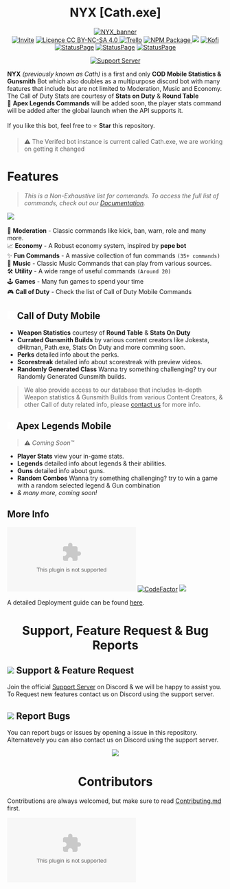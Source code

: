 <h1 align="center"> NYX [Cath.exe] </h1> 
<!-- header -->
<p align="center">
    <a href="https://rebrand.ly/cathSupport" target="_blank"><img alt="NYX_banner" src = "https://media.discordapp.net/attachments/896078559293104128/896091759157858394/nyx_banner_3d.png?width=1341&height=447"></a>
    <br>
    <a href="https://discord.com/oauth2/authorize?client_id=1071021943484055563&permissions=4231314550&scope=bot%20applications.commands" target="_blank"><img alt='Invite' src="https://img.shields.io/badge/-Invite-5865f2?logo=discord&logoColor=white&style=for-the-badge"></a>
    <a href= "https://creativecommons.org/licenses/by-nc-sa/4.0/" target="_blank"><img alt='Licence CC BY-NC-SA 4.0' src ="https://mirrors.creativecommons.org/presskit/buttons/88x31/svg/by-nc-sa.svg" width="82">
    <a href="https://trello.com/b/dIgR0QNm" target="_blank"><img alt='Trello' src="https://img.shields.io/badge/Trello-5865F2?style=for-the-badge&logo=trello&logoColor=white"></a>
    <a href="https://github.com/night0721/cath"><img alt = 'NPM Package' src="https://img.shields.io/badge/npm-CB3837?style=for-the-badge&logo=npm&logoColor=white">
    <a href="https://thunder75.gitbook.io/cath-bot" target="_blank"><img src="https://img.shields.io/static/v1?label=Docs&message=available&color=5865F2&logo=gitbook&logoColor=white&style=for-the-badge&scale=1.4"></a>
    <a href="https://ko-fi.com/I2I35XISJ" target="_blank"><img alt='Kofi' src="https://img.shields.io/static/v1?label=Support%20Us&message=KO.FI&color=ff5e5b&logo=kofi&logoColor=white&style=for-the-badge&scale=1.4"></a> <br>
    <a href="https://nyx-bot.statuspage.io/"target="_blank"><img alt='StatusPage' src="https://img.shields.io/static/v1?&label=NYX&message=Online&color=00DA83&logo=statuspage&logoColor=white&style=for-the-badge&scale=1.4"></a>
    <a href="https://nyx-bot.statuspage.io/" target="_blank"><img alt='StatusPage' src="https://img.shields.io/static/v1?&label=NYX%202&message=Online&color=00DA83&logo=statuspage&logoColor=white&style=for-the-badge&scale=1.4"></a>
    <a href="https://nyx-bot.statuspage.io/" target="_blank"><img alt='StatusPage' src="https://img.shields.io/static/v1?&label=API&message=Online&color=00DA83&logo=statuspage&logoColor=white&style=for-the-badge&scale=1.4"></a>
</p>

<p align = "center">
    <a href="https://rebrand.ly/cathSupport"><img src="https://discordapp.com/api/guilds/718762019586572341/widget.png?style=banner2" alt="Support Server" /></a>
</p>

<!-- description -->

**NYX** _(previously known as Cath)_ is a first and only **COD Mobile Statistics & Gunsmith** Bot which also doubles as a multipurpose discord bot with many features that include but are not limited to Moderation, Music and Economy. <br>
The Call of Duty Stats are courtesy of **Stats on Duty** & **Round Table**<br>
🔺 **Apex Legends Commands** will be added soon, the player stats command will be added after the global launch when the API supports it.
<br><br>
If you like this bot, feel free to :star: **Star** this repository.<br>

> ⚠ The Verifed bot instance is current called Cath.exe, we are working on getting it changed
> <br>

# Features

> _This is a Non-Exhaustive list for commands. To access the full list of commands, check out our [Documentation](https://thunder75.gitbook.io/cath-bot/core/commands)._

<a href="https://thunder75.gitbook.io/cath-bot/core/commands" ><img src="https://img.shields.io/static/v1?label=List %20OF&message=Commands&color=5865F2&logo=gitbook&logoColor=white&style=for-the-badge&scale=1.4"></a>

🚨 **Moderation** - Classic commands like kick, ban, warn, role and many more. <br>
📈 **Economy** - A Robust economy system, inspired by **pepe bot** <br>
✨ **Fun Commands** - A massive collection of fun commands `(35+ commands)` <br>
🎵 **Music** - Classic Music Commands that can play from various sources. <br>
🛠 **Utility** - A wide range of useful commands `(Around 20)` <br>
🕹 **Games** - Many fun games to spend your time <br>
🎮 **Call of Duty** - Check the list of Call of Duty Mobile Commands

## <img height="18px" src="../util/assets/images/cod_logo.svg"> **Call of Duty Mobile**

- **Weapon Statistics** courtesy of **Round Table** & **Stats On Duty**
- **Currated Gunsmith Builds** by various content creators like Jokesta, dHitman, Path.exe, Stats On Duty and more comming soon.
- **Perks** detailed info about the perks.
- **Scorestreak** detailed info about scorestreak with preview videos.
- **Randomly Generated Class** Wanna try something challenging? try our Randomly Generated Gunsmith builds.

> We also provide access to our database that includes In-depth Weapon statistics & Gunsmith Builds from various Content Creators, & other Call of duty related info, please [contact us](https://rebrand.ly/cathSupport) for more info.

## <img height="16px" src="../util/assets/images/apex/apex-legends-logo-white.svg"> **Apex Legends Mobile**

> ⚠ _Coming Soon™_

- **Player Stats** view your in-game stats. <!-- if they support mobile for the stats api -->
- **Legends** detailed info about legends & their abilities.
- **Guns** detailed info about guns.
- **Random Combos** Wanna try something challenging? try to win a game with a random selected legend & Gun combination
- _& many more, coming soon!_

## More Info

[![Top language](https://img.shields.io/github/languages/top/night0721/cath.exe?labelColor=F7DF1E&color=555555&style=for-the-badge&scale=1.4)](https://github.com/night0721/cath.exe)
[![CodeFactor](https://www.codefactor.io/repository/github/night0721/cath.js/badge?s=57e6f566f73892f4303edbfeb2fe3ea0b849c876&style=for-the-badge)](https://www.codefactor.io/repository/github/night0721/cath.js)
<a href="https://thunder75.gitbook.io/cath-bot/deployment" target="_blank"><img src="https://img.shields.io/static/v1?label=Deployment&message=Guide&color=5865F2&logo=gitbook&logoColor=white&style=for-the-badge&scale=1.4"></a>

A detailed Deployment guide can be found [here](https://thunder75.gitbook.io/cath-bot/deployment).

<!-- <details>
  <summary>Made With</summary>

   [![JavaScript](https://img.shields.io/badge/JavaScript-F7DF1E?style=for-the-badge&logo=javascript&logoColor=black)](https://developer.mozilla.org/en-US/docs/Web/JavaScript)
   [![node](https://img.shields.io/badge/Node.js-43853D?style=for-the-badge&logo=node.js&logoColor=white)](https://nodejs.org/en/)
   [![npm](https://img.shields.io/badge/npm-CB3837?style=for-the-badge&logo=npm&logoColor=white)](https://www.npmjs.com/)
   [![MongoDB](https://img.shields.io/badge/MongoDB-4EA94B?style=for-the-badge&logo=mongodb&logoColor=white)](https://mongodb.com/)
   <img src ="https://forthebadge.com/images/badges/built-with-love.svg" width = "122"><br>
</details>

<details>
  <summary>Github Stats</summary>

  ![Lines of code](https://img.shields.io/tokei/lines/github/night0721/cath.exe?color=5865F2&logo=github&logoColor=ffffff&style=for-the-badge)
  ![GitHub Discussions](https://img.shields.io/github/discussions/night0721/cath.exe?color=5865F2&logo=github&logoColor=ffffff&style=for-the-badge)
  ![GitHub code size in bytes](https://img.shields.io/github/languages/code-size/night0721/cath.exe?color=5865F2&logo=github&logoColor=ffffff&style=for-the-badge)
  [![Last commit](https://img.shields.io/github/last-commit/night0721/cath.exe?icon=discord&color=5865F2&style=for-the-badge&scale=1.4)](https://github.com/night0721/cath.exe)
  <!-- [![Files](https://tokei.rs/b1/github/night0721/cath.exe?category=files&style=for-the-badge)](https://github.com/night0721/cath.exe)

</details> -->

<h1 align = "center"> Support, Feature Request & Bug Reports </h1>

## <img src = "https://cdn.discordapp.com/emojis/867093614403256350.png?v=1" width = 18> Support & Feature Request

Join the official [Support Server](https://rebrand.ly/cathSupport) on Discord & we will be happy to assist you. <br>
To Request new features contact us on Discord using the support server.

## <img src = "https://cdn.discordapp.com/emojis/867093601962950666.png?v=1" width = "18"> Report Bugs

You can report bugs or issues by opening a issue in this repository. Alternatevely you can also contact us on Discord using the support server.

<p align = "center">
  <a href="https://rebrand.ly/cathSupport" target="_blank"><img src="https://discordapp.com/api/guilds/718762019586572341/widget.png?style=banner1"></a>
</p>

<h1 align="center"> Contributors </h1>

Contributions are always welcomed, but make sure to read [Contributing.md](/CONTRIBUTING.md) first.

![Contributors](https://badges.pufler.dev/contributors/night0721/cath.exe?bots=false)

<!-- ## Special Thanks to The Roound Table from Cygnoux Familia.

<p align = "center">
  <a href="https://discord.gg/mjVwkCsWY7" target="_blank"><img src="https://discordapp.com/api/guilds/756525751594909797/widget.png?style=banner1"></a>
</p> -->

⠀

<!-- <img src="https://socialify.git.ci/night0721/cath.exe/image?description=1&descriptionEditable=A%20Discord.js%20v13%20Template%20based%20on%20cath.exe&font=Raleway&forks=1&issues=1&language=1&owner=1&pattern=Circuit%20Board&pulls=1&stargazers=1&theme=Dark"> -->
